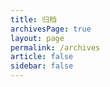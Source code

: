 ```yaml
---
title: 归档
archivesPage: true
layout: page
permalink: /archives
article: false
sidebar: false
---
```

